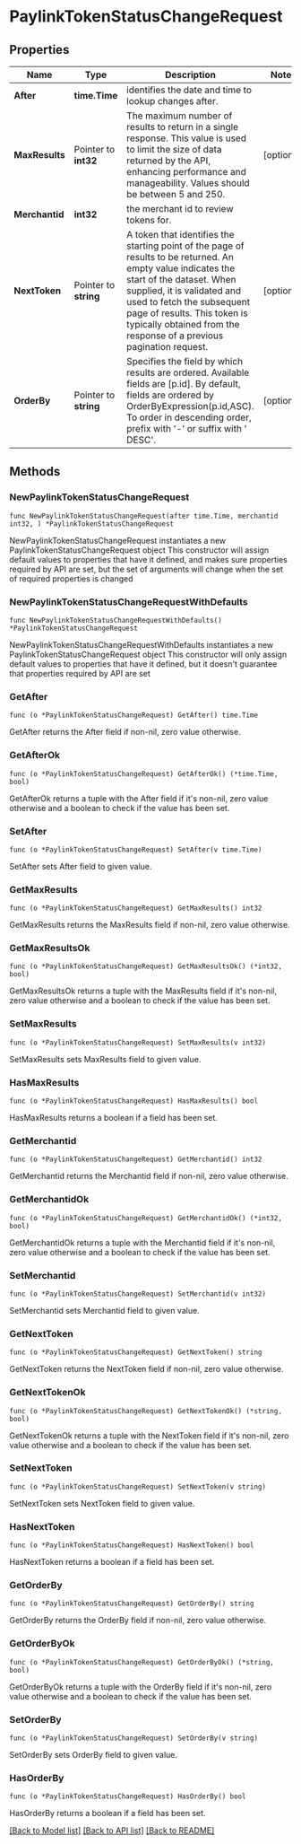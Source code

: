 # PaylinkTokenStatusChangeRequest

## Properties

Name | Type | Description | Notes
------------ | ------------- | ------------- | -------------
**After** | **time.Time** | identifies the date and time to lookup changes after. | 
**MaxResults** | Pointer to **int32** | The maximum number of results to return in a single response. This value is used to limit the size of data returned by the API, enhancing performance and manageability. Values should be between 5 and 250. | [optional] 
**Merchantid** | **int32** | the merchant id to review tokens for. | 
**NextToken** | Pointer to **string** | A token that identifies the starting point of the page of results to be returned. An empty value indicates the start of the dataset. When supplied, it is validated and used to fetch the subsequent page of results. This token is typically obtained from the response of a previous pagination request. | [optional] 
**OrderBy** | Pointer to **string** | Specifies the field by which results are ordered. Available fields are [p.id]. By default, fields are ordered by OrderByExpression(p.id,ASC). To order in descending order, prefix with &#39;-&#39; or suffix with &#39; DESC&#39;. | [optional] 

## Methods

### NewPaylinkTokenStatusChangeRequest

`func NewPaylinkTokenStatusChangeRequest(after time.Time, merchantid int32, ) *PaylinkTokenStatusChangeRequest`

NewPaylinkTokenStatusChangeRequest instantiates a new PaylinkTokenStatusChangeRequest object
This constructor will assign default values to properties that have it defined,
and makes sure properties required by API are set, but the set of arguments
will change when the set of required properties is changed

### NewPaylinkTokenStatusChangeRequestWithDefaults

`func NewPaylinkTokenStatusChangeRequestWithDefaults() *PaylinkTokenStatusChangeRequest`

NewPaylinkTokenStatusChangeRequestWithDefaults instantiates a new PaylinkTokenStatusChangeRequest object
This constructor will only assign default values to properties that have it defined,
but it doesn't guarantee that properties required by API are set

### GetAfter

`func (o *PaylinkTokenStatusChangeRequest) GetAfter() time.Time`

GetAfter returns the After field if non-nil, zero value otherwise.

### GetAfterOk

`func (o *PaylinkTokenStatusChangeRequest) GetAfterOk() (*time.Time, bool)`

GetAfterOk returns a tuple with the After field if it's non-nil, zero value otherwise
and a boolean to check if the value has been set.

### SetAfter

`func (o *PaylinkTokenStatusChangeRequest) SetAfter(v time.Time)`

SetAfter sets After field to given value.


### GetMaxResults

`func (o *PaylinkTokenStatusChangeRequest) GetMaxResults() int32`

GetMaxResults returns the MaxResults field if non-nil, zero value otherwise.

### GetMaxResultsOk

`func (o *PaylinkTokenStatusChangeRequest) GetMaxResultsOk() (*int32, bool)`

GetMaxResultsOk returns a tuple with the MaxResults field if it's non-nil, zero value otherwise
and a boolean to check if the value has been set.

### SetMaxResults

`func (o *PaylinkTokenStatusChangeRequest) SetMaxResults(v int32)`

SetMaxResults sets MaxResults field to given value.

### HasMaxResults

`func (o *PaylinkTokenStatusChangeRequest) HasMaxResults() bool`

HasMaxResults returns a boolean if a field has been set.

### GetMerchantid

`func (o *PaylinkTokenStatusChangeRequest) GetMerchantid() int32`

GetMerchantid returns the Merchantid field if non-nil, zero value otherwise.

### GetMerchantidOk

`func (o *PaylinkTokenStatusChangeRequest) GetMerchantidOk() (*int32, bool)`

GetMerchantidOk returns a tuple with the Merchantid field if it's non-nil, zero value otherwise
and a boolean to check if the value has been set.

### SetMerchantid

`func (o *PaylinkTokenStatusChangeRequest) SetMerchantid(v int32)`

SetMerchantid sets Merchantid field to given value.


### GetNextToken

`func (o *PaylinkTokenStatusChangeRequest) GetNextToken() string`

GetNextToken returns the NextToken field if non-nil, zero value otherwise.

### GetNextTokenOk

`func (o *PaylinkTokenStatusChangeRequest) GetNextTokenOk() (*string, bool)`

GetNextTokenOk returns a tuple with the NextToken field if it's non-nil, zero value otherwise
and a boolean to check if the value has been set.

### SetNextToken

`func (o *PaylinkTokenStatusChangeRequest) SetNextToken(v string)`

SetNextToken sets NextToken field to given value.

### HasNextToken

`func (o *PaylinkTokenStatusChangeRequest) HasNextToken() bool`

HasNextToken returns a boolean if a field has been set.

### GetOrderBy

`func (o *PaylinkTokenStatusChangeRequest) GetOrderBy() string`

GetOrderBy returns the OrderBy field if non-nil, zero value otherwise.

### GetOrderByOk

`func (o *PaylinkTokenStatusChangeRequest) GetOrderByOk() (*string, bool)`

GetOrderByOk returns a tuple with the OrderBy field if it's non-nil, zero value otherwise
and a boolean to check if the value has been set.

### SetOrderBy

`func (o *PaylinkTokenStatusChangeRequest) SetOrderBy(v string)`

SetOrderBy sets OrderBy field to given value.

### HasOrderBy

`func (o *PaylinkTokenStatusChangeRequest) HasOrderBy() bool`

HasOrderBy returns a boolean if a field has been set.


[[Back to Model list]](../README.md#documentation-for-models) [[Back to API list]](../README.md#documentation-for-api-endpoints) [[Back to README]](../README.md)



